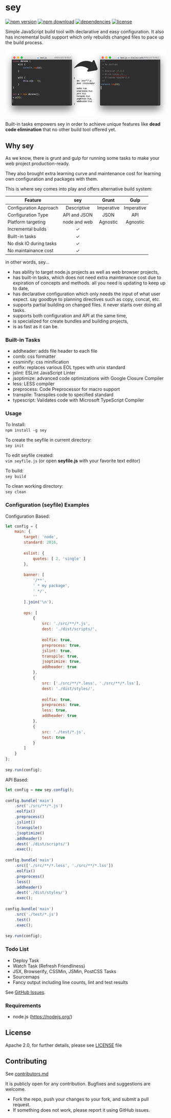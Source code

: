 # sey

[![npm version][npm-image]][npm-url]
[![npm download][download-image]][npm-url]
[![dependencies][dep-image]][dep-url]
[![license][license-image]][license-url]

Simple JavaScript build tool with declarative and easy configuration. It also has incremental build support which only rebuilds changed files to pace up the build process.

![Sey](docs/sey-effect.png)

Built-in tasks empowers sey in order to achieve unique features like **dead code elimination** that no other build tool offered yet.


## Why sey

As we know, there is grunt and gulp for running some tasks to make your web project production-ready. 

They also brought extra learning curve and maintenance cost for learning own configuration and packages with them.

This is where sey comes into play and offers alternative build system:

| Feature                 | sey          | Grunt        | Gulp         |
| ----------------------- |:------------:|:------------:|:------------:|
| Configuration Approach  | Descriptive  | Imperative   | Imperative   |
| Configuration Type      | API and JSON | JSON         | API          |
| Platform targeting      | node and web | Agnostic     | Agnostic     |
| Incremental builds      | ✓            |              |              |
| Built-in tasks          | ✓            |              |              |
| No disk IO during tasks | ✓            |              |              |
| No maintainance cost    | ✓            |              |              |

in other words, sey...

- has ability to target node.js projects as well as web browser projects,
- has built-in tasks, which does not need extra maintenance cost due to expiration of concepts and methods. all you need is updating to keep up to date,
- has declarative configuration which only needs the input of what user expect. say goodbye to planning directives such as copy, concat, etc.
- supports partial building on changed files. it never starts over doing all tasks.
- supports both configuration and API at the same time,
- is specialized for create bundles and building projects,
- is as fast as it can be.


### Built-in Tasks

* addheader: adds file header to each file
* comb: css formatter
* cssminify: css minification
* eolfix: replaces various EOL types with unix standard
* jslint: ESLint JavaScript Linter
* jsoptimize: advanced code optimizations with Google Closure Compiler
* less: LESS compiler
* preprocess: Code Preprocessor for macro support
* transpile: Transpiles code to specified standard
* typescript: Validates code with Microsoft TypeScript Compiler


### Usage

To Install:   
`npm install -g sey`

To create the seyfile in current directory:   
`sey init`

To edit seyfile created:   
`vim seyfile.js` (or open **seyfile.js** with your favorite text editor)

To build:   
`sey build`

To clean working directory:   
`sey clean`


### Configuration (seyfile) Examples

Configuration Based:

```js
let config = {
    main: {
        target: 'node',
        standard: 2016,

        eslint: {
            quotes: [ 2, 'single' ]
        },

        banner: [
            '/**',
            ' * my package',
            ' */',
            ''
        ].join('\n'),

        ops: [
            {
                src: './src/**/*.js',
                dest: './dist/scripts/',

                eolfix: true,
                preprocess: true,
                jslint: true,
                transpile: true,
                jsoptimize: true,
                addheader: true
            },
            {
                src: ['./src/**/*.less', './src/**/*.lss'],
                dest: './dist/styles/',

                eolfix: true,
                preprocess: true,
                less: true,
                addheader: true
            },
            {
                src: './test/*.js',
                test: true
            }
        ]
    }
};

sey.run(config);
```

API Based:

```js
let config = new sey.config();

config.bundle('main')
    .src('./src/**/*.js')
    .eolfix()
    .preprocess()
    .jslint()
    .transpile()
    .jsoptimize()
    .addheader()
    .dest('./dist/scripts/')
    .exec();

config.bundle('main')
    .src(['./src/**/*.less', './src/**/*.lss'])
    .eolfix()
    .preprocess()
    .less()
    .addheader()
    .dest('./dist/styles/')
    .exec();

config.bundle('main')
    .src('./test/*.js')
    .test()
    .exec();

sey.run(config);
```


### Todo List

- Deploy Task
- Watch Task (Refresh Friendliness)
- JSX, Browserify, CSSMin, JSMin, PostCSS Tasks
- Sourcemaps
- Fancy output including line counts, lint and test results

See [GitHub Issues](https://github.com/eserozvataf/sey/issues).


### Requirements

* node.js (https://nodejs.org/)


## License

Apache 2.0, for further details, please see [LICENSE](LICENSE) file


## Contributing

See [contributors.md](contributors.md)

It is publicly open for any contribution. Bugfixes and suggestions are welcome.

* Fork the repo, push your changes to your fork, and submit a pull request.
* If something does not work, please report it using GitHub issues.

[npm-image]: https://img.shields.io/npm/v/sey.svg?style=flat-square
[npm-url]: https://www.npmjs.com/package/sey
[download-image]: https://img.shields.io/npm/dt/sey.svg?style=flat-square
[dep-image]: https://img.shields.io/david/eserozvataf/sey.svg?style=flat-square
[dep-url]: https://github.com/eserozvataf/sey
[license-image]: https://img.shields.io/npm/l/sey.svg?style=flat-square
[license-url]: https://github.com/eserozvataf/sey/blob/master/LICENSE
